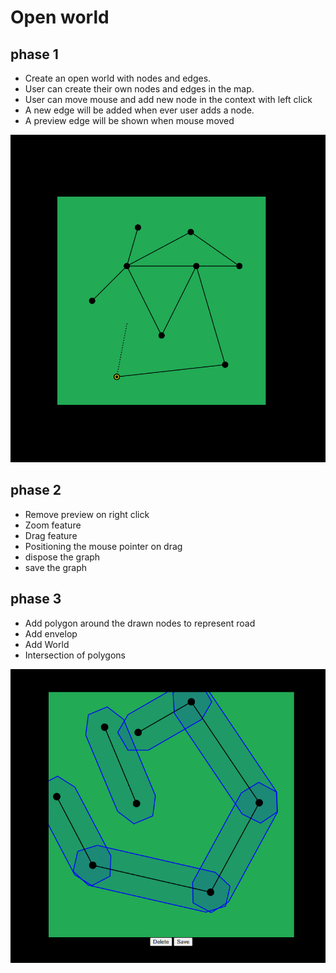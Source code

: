 # Open world

## phase 1

- Create an open world with nodes and edges.
- User can create their own nodes and edges in the map.
- User can move mouse and add new node in the context with left click
- A new edge will be added when ever user adds a node.
- A preview edge will be shown when mouse moved

![alt text](images/phase-1.png)

## phase 2

- Remove preview on right click
- Zoom feature
- Drag feature
- Positioning the mouse pointer on drag
- dispose the graph
- save the graph

## phase 3
- Add polygon around the drawn nodes to represent road
- Add envelop
- Add World
- Intersection of polygons

![alt text](images/phase-3.png)

